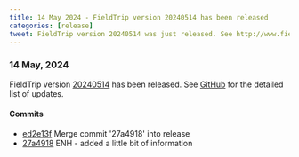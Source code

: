```yaml
---
title: 14 May 2024 - FieldTrip version 20240514 has been released
categories: [release]
tweet: FieldTrip version 20240514 was just released. See http://www.fieldtriptoolbox.org/#14-may-2024
---
```


### 14 May, 2024

FieldTrip version [20240514](http://github.com/fieldtrip/fieldtrip/releases/tag/20240514) has been released.
See [GitHub](https://github.com/fieldtrip/fieldtrip/compare/20240504...20240514) for the detailed list of updates.

#### Commits

- [ed2e13f](http://github.com/fieldtrip/fieldtrip/commit/ed2e13f) Merge commit '27a4918' into release
- [27a4918](http://github.com/fieldtrip/fieldtrip/commit/27a4918) ENH - added a little bit of information

